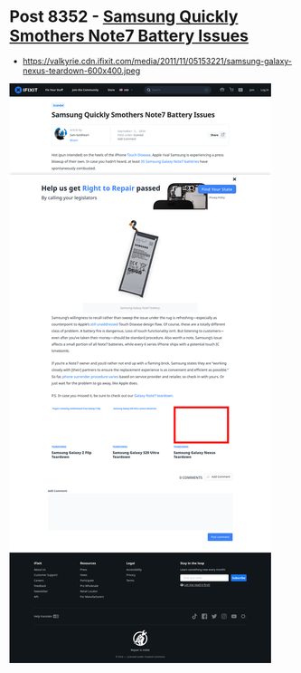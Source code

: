 # Post 8352 - [Samsung Quickly Smothers Note7 Battery Issues](https://www.ifixit.com/News/8352/samsung-note7-battery-issues)

- https://valkyrie.cdn.ifixit.com/media/2011/11/05153221/samsung-galaxy-nexus-teardown-600x400.jpeg

![screencap](screenshots/981a32fa-edbd-434d-91b8-6edc6171d5b1.png)

